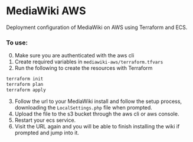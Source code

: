# MediaWiki AWS
Deployment configuration of MediaWiki on AWS using Terraform and ECS.

### To use:
0. Make sure you are authenticated with the aws cli
1. Create required variables in `mediawiki-aws/terraform.tfvars`
2. Run the following to create the resources with Terraform
```sh
terraform init
terraform plan
terraform apply
```
3. Follow the url to your MediaWiki install and follow the setup process, downloading the `LocalSettings.php` file when prompted.
4. Upload the file to the s3 bucket through the aws cli or aws console.
5. Restart your ecs service.
6. Visit the URL again and you will be able to finish installing the wiki if prompted and jump into it.
